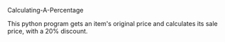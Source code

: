 Calculating-A-Percentage

This python program gets an item's original price and
calculates its sale price, with a 20% discount.
